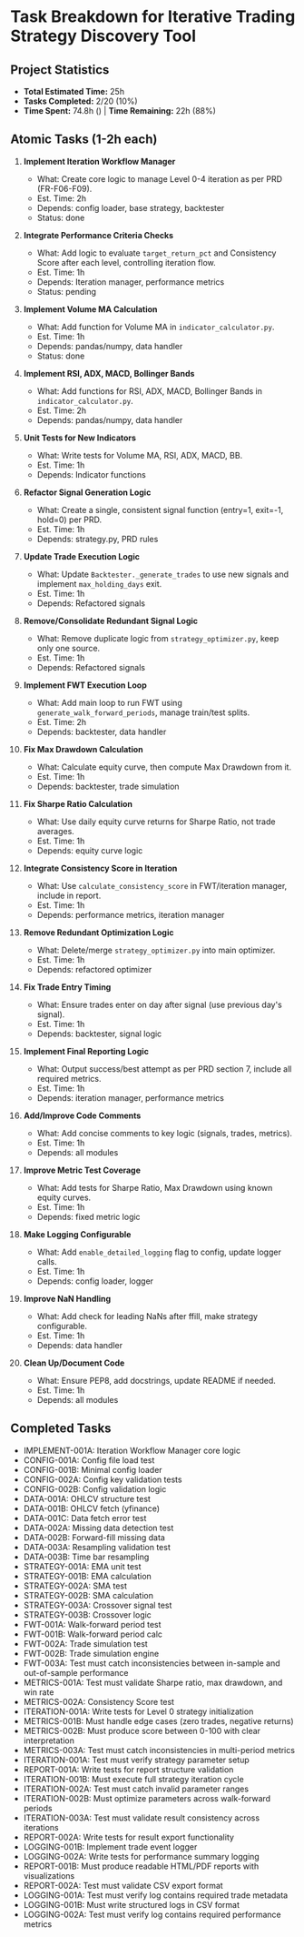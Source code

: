 # Task Breakdown for Iterative Trading Strategy Discovery Tool
## Project Statistics

- **Total Estimated Time:** 25h
- **Tasks Completed:** 2/20 (10%)
- **Time Spent:** 74.8h () | **Time Remaining:** 22h (88%)

## Atomic Tasks (1-2h each)

1. **Implement Iteration Workflow Manager**
   - What: Create core logic to manage Level 0-4 iteration as per PRD (FR-F06-F09).
   - Est. Time: 2h
   - Depends: config loader, base strategy, backtester
   - Status: done

2. **Integrate Performance Criteria Checks**
   - What: Add logic to evaluate `target_return_pct` and Consistency Score after each level, controlling iteration flow.
   - Est. Time: 1h
   - Depends: Iteration manager, performance metrics
   - Status: pending

3. **Implement Volume MA Calculation**
   - What: Add function for Volume MA in `indicator_calculator.py`.
   - Est. Time: 1h
   - Depends: pandas/numpy, data handler
   - Status: done

4. **Implement RSI, ADX, MACD, Bollinger Bands**
   - What: Add functions for RSI, ADX, MACD, Bollinger Bands in `indicator_calculator.py`.
   - Est. Time: 2h
   - Depends: pandas/numpy, data handler

5. **Unit Tests for New Indicators**
   - What: Write tests for Volume MA, RSI, ADX, MACD, BB.
   - Est. Time: 1h
   - Depends: Indicator functions

6. **Refactor Signal Generation Logic**
   - What: Create a single, consistent signal function (entry=1, exit=-1, hold=0) per PRD.
   - Est. Time: 1h
   - Depends: strategy.py, PRD rules

7. **Update Trade Execution Logic**
   - What: Update `Backtester._generate_trades` to use new signals and implement `max_holding_days` exit.
   - Est. Time: 1h
   - Depends: Refactored signals

8. **Remove/Consolidate Redundant Signal Logic**
   - What: Remove duplicate logic from `strategy_optimizer.py`, keep only one source.
   - Est. Time: 1h
   - Depends: Refactored signals

9. **Implement FWT Execution Loop**
   - What: Add main loop to run FWT using `generate_walk_forward_periods`, manage train/test splits.
   - Est. Time: 2h
   - Depends: backtester, data handler

10. **Fix Max Drawdown Calculation**
    - What: Calculate equity curve, then compute Max Drawdown from it.
    - Est. Time: 1h
    - Depends: backtester, trade simulation

11. **Fix Sharpe Ratio Calculation**
    - What: Use daily equity curve returns for Sharpe Ratio, not trade averages.
    - Est. Time: 1h
    - Depends: equity curve logic

12. **Integrate Consistency Score in Iteration**
    - What: Use `calculate_consistency_score` in FWT/iteration manager, include in report.
    - Est. Time: 1h
    - Depends: performance metrics, iteration manager

13. **Remove Redundant Optimization Logic**
    - What: Delete/merge `strategy_optimizer.py` into main optimizer.
    - Est. Time: 1h
    - Depends: refactored optimizer

14. **Fix Trade Entry Timing**
    - What: Ensure trades enter on day after signal (use previous day's signal).
    - Est. Time: 1h
    - Depends: backtester, signal logic

15. **Implement Final Reporting Logic**
    - What: Output success/best attempt as per PRD section 7, include all required metrics.
    - Est. Time: 1h
    - Depends: iteration manager, performance metrics

16. **Add/Improve Code Comments**
    - What: Add concise comments to key logic (signals, trades, metrics).
    - Est. Time: 1h
    - Depends: all modules

17. **Improve Metric Test Coverage**
    - What: Add tests for Sharpe Ratio, Max Drawdown using known equity curves.
    - Est. Time: 1h
    - Depends: fixed metric logic

18. **Make Logging Configurable**
    - What: Add `enable_detailed_logging` flag to config, update logger calls.
    - Est. Time: 1h
    - Depends: config loader, logger

19. **Improve NaN Handling**
    - What: Add check for leading NaNs after ffill, make strategy configurable.
    - Est. Time: 1h
    - Depends: data handler

20. **Clean Up/Document Code**
    - What: Ensure PEP8, add docstrings, update README if needed.
    - Est. Time: 1h
    - Depends: all modules

## Completed Tasks
- IMPLEMENT-001A: Iteration Workflow Manager core logic
- CONFIG-001A: Config file load test
- CONFIG-001B: Minimal config loader
- CONFIG-002A: Config key validation tests
- CONFIG-002B: Config validation logic
- DATA-001A: OHLCV structure test
- DATA-001B: OHLCV fetch (yfinance)
- DATA-001C: Data fetch error test
- DATA-002A: Missing data detection test
- DATA-002B: Forward-fill missing data
- DATA-003A: Resampling validation test
- DATA-003B: Time bar resampling
- STRATEGY-001A: EMA unit test
- STRATEGY-001B: EMA calculation
- STRATEGY-002A: SMA test
- STRATEGY-002B: SMA calculation
- STRATEGY-003A: Crossover signal test
- STRATEGY-003B: Crossover logic
- FWT-001A: Walk-forward period test
- FWT-001B: Walk-forward period calc
- FWT-002A: Trade simulation test
- FWT-002B: Trade simulation engine
- FWT-003A: Test must catch inconsistencies between in-sample and out-of-sample performance
- METRICS-001A: Test must validate Sharpe ratio, max drawdown, and win rate
- METRICS-002A: Consistency Score test
- ITERATION-001A: Write tests for Level 0 strategy initialization
- METRICS-001B: Must handle edge cases (zero trades, negative returns)
- METRICS-002B: Must produce score between 0-100 with clear interpretation
- METRICS-003A: Test must catch inconsistencies in multi-period metrics
- ITERATION-001A: Test must verify strategy parameter setup
- REPORT-001A: Write tests for report structure validation
- ITERATION-001B: Must execute full strategy iteration cycle
- ITERATION-002A: Test must catch invalid parameter ranges
- ITERATION-002B: Must optimize parameters across walk-forward periods
- ITERATION-003A: Test must validate result consistency across iterations
- REPORT-002A: Write tests for result export functionality
- LOGGING-001B: Implement trade event logger
- LOGGING-002A: Write tests for performance summary logging
- REPORT-001B: Must produce readable HTML/PDF reports with visualizations
- REPORT-002A: Test must validate CSV export format
- LOGGING-001A: Test must verify log contains required trade metadata
- LOGGING-001B: Must write structured logs in CSV format
- LOGGING-002A: Test must verify log contains required performance metrics
